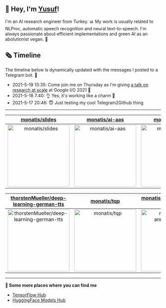 ## 👋 Hey, I'm [Yusuf](https://www.linkedin.com/in/yusuf-sar%C4%B1g%C3%B6z-4bb826ba/)!

I'm an AI research engineer from Turkey. 📊 My work is usually related to NLProc, automatic speech recognition and neural text-to-speech. I'm always passionate about efficient implementations and green AI as an abolutionist vegan. 🌱
## 🗞️ Timeline
The timeline below is dynamically updated with the messages I posted to a Telegram bot. 🤖
- 2021-5-19 13:35: Come join me on Thursday as I'm giving [a talk on research at scale](https://gdg.community.dev/events/details/google-io-community-lounge-meetups-presents-machine-learning-developers-meetup-emeaapac/) at Google I/O 2021 🎉
- 2021-5-18 7:40: 👌 Yes, it's working like a charm 🥳
- 2021-5-17 20:46: 😇 Just testing my cool Telegram2Github thing

---

| [monatis/slides](https://github.com/monatis/slides) | [monatis/ai-aas](https://github.com/monatis/ai-aas) | [monatis/theboi](https://github.com/monatis/theboi) |
| :-: | :-: | :-: |
| <a href="https://github.com/monatis/slides"><img src="https://github.com/monatis/monatis/raw/main/DISPLAY.jpg" alt="monatis/slides" title="monatis/slides" width="200" height="200"></a> | <a href="https://github.com/monatis/ai-aas"><img src="https://github.com/monatis/monatis/raw/main/DISPLAY.jpg" alt="monatis/ai-aas" title="monatis/ai-aas" width="200" height="200"></a> | <a href="https://github.com/monatis/theboi"><img src="https://github.com/monatis/monatis/raw/main/DISPLAY.jpg" alt="monatis/theboi" title="monatis/theboi" width="200" height="200"></a> |

| [thorstenMueller/deep-learning-german-tts](https://github.com/thorstenMueller/deep-learning-german-tts) | [monatis/tqp](https://github.com/monatis/tqp) | [monatis/asr-annotation-bot](https://github.com/monatis/asr-annotation-bot) |
| :-: | :-: | :-: |
| <a href="https://github.com/thorstenMueller/deep-learning-german-tts"><img src="https://github.com/monatis/monatis/raw/main/DISPLAY.jpg" alt="thorstenMueller/deep-learning-german-tts" title="thorstenMueller/deep-learning-german-tts" width="200" height="200"></a> | <a href="https://github.com/monatis/tqp"><img src="https://github.com/monatis/monatis/raw/main/DISPLAY.jpg" alt="monatis/tqp" title="monatis/tqp" width="200" height="200"></a> | <a href="https://github.com/monatis/asr-annotation-bot"><img src="https://github.com/monatis/monatis/raw/main/DISPLAY.jpg" alt="monatis/asr-annotation-bot" title="monatis/asr-annotation-bot" width="200" height="200"></a> |



---

**🤙 Some more places where you can find me**
- [TensorFlow Hub](https://tfhub.dev/monatis)
- [HuggingFace Models Hub](https://huggingface.co/mys)